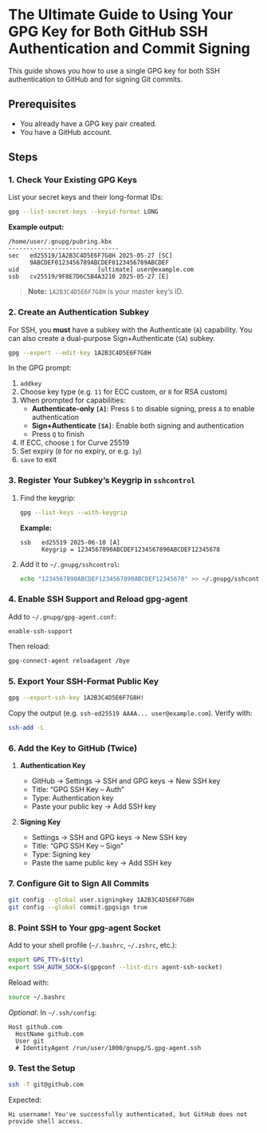 # The Ultimate Guide to Using Your GPG Key for Both GitHub SSH Authentication and Commit Signing

This guide shows you how to use a single GPG key for both SSH authentication to GitHub and for signing Git commits.

## Prerequisites

- You already have a GPG key pair created.  
- You have a GitHub account.

## Steps

### 1. Check Your Existing GPG Keys

List your secret keys and their long-format IDs:

```bash
gpg --list-secret-keys --keyid-format LONG
```

**Example output:**

```
/home/user/.gnupg/pubring.kbx
-------------------------------
sec   ed25519/1A2B3C4D5E6F7G8H 2025-05-27 [SC]
      9ABCDEF0123456789ABCDEF0123456789ABCDEF
uid                      [ultimate] user@example.com
ssb   cv25519/9F8E7D6C5B4A3210 2025-05-27 [E]
```

> **Note:** `1A2B3C4D5E6F7G8H` is your master key’s ID.

### 2. Create an Authentication Subkey

For SSH, you **must** have a subkey with the Authenticate (`A`) capability. You can also create a dual-purpose Sign+Authenticate (`SA`) subkey.

```bash
gpg --expert --edit-key 1A2B3C4D5E6F7G8H
```

In the GPG prompt:

1. `addkey`  
2. Choose key type (e.g. `11` for ECC custom, or `8` for RSA custom)  
3. When prompted for capabilities:  
   - **Authenticate-only `[A]`**: Press `S` to disable signing, press `A` to enable authentication  
   - **Sign+Authenticate `[SA]`**: Enable both signing and authentication  
   - Press `Q` to finish  
4. If ECC, choose `1` for Curve 25519  
5. Set expiry (`0` for no expiry, or e.g. `1y`)  
6. `save` to exit

### 3. Register Your Subkey’s Keygrip in `sshcontrol`

1. Find the keygrip:

   ```bash
   gpg --list-keys --with-keygrip
   ```

   **Example:**

   ```
   ssb   ed25519 2025-06-10 [A]
         Keygrip = 1234567890ABCDEF1234567890ABCDEF12345678
   ```

2. Add it to `~/.gnupg/sshcontrol`:

   ```bash
   echo "1234567890ABCDEF1234567890ABCDEF12345678" >> ~/.gnupg/sshcontrol
   ```

### 4. Enable SSH Support and Reload gpg-agent

Add to `~/.gnupg/gpg-agent.conf`:

```
enable-ssh-support
```

Then reload:

```bash
gpg-connect-agent reloadagent /bye
```

### 5. Export Your SSH-Format Public Key

```bash
gpg --export-ssh-key 1A2B3C4D5E6F7G8H!
```

Copy the output (e.g. `ssh-ed25519 AAAA... user@example.com`). Verify with:

```bash
ssh-add -L
```

### 6. Add the Key to GitHub (Twice)

1. **Authentication Key**  
   - GitHub → Settings → SSH and GPG keys → New SSH key  
   - Title: “GPG SSH Key – Auth”  
   - Type: Authentication key  
   - Paste your public key → Add SSH key

2. **Signing Key**  
   - Settings → SSH and GPG keys → New SSH key  
   - Title: “GPG SSH Key – Sign”  
   - Type: Signing key  
   - Paste the same public key → Add SSH key

### 7. Configure Git to Sign All Commits

```bash
git config --global user.signingkey 1A2B3C4D5E6F7G8H
git config --global commit.gpgsign true
```

### 8. Point SSH to Your gpg-agent Socket

Add to your shell profile (`~/.bashrc`, `~/.zshrc`, etc.):

```bash
export GPG_TTY=$(tty)
export SSH_AUTH_SOCK=$(gpgconf --list-dirs agent-ssh-socket)
```

Reload with:

```bash
source ~/.bashrc
```

_Optional_: In `~/.ssh/config`:

```
Host github.com
  HostName github.com
  User git
  # IdentityAgent /run/user/1000/gnupg/S.gpg-agent.ssh
```

### 9. Test the Setup

```bash
ssh -T git@github.com
```

Expected:

```
Hi username! You've successfully authenticated, but GitHub does not provide shell access.
```
